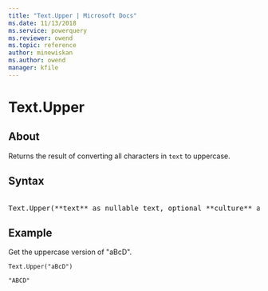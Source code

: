 ```yaml
---
title: "Text.Upper | Microsoft Docs"
ms.date: 11/13/2018
ms.service: powerquery
ms.reviewer: owend
ms.topic: reference
author: minewiskan
ms.author: owend
manager: kfile
---
```

# Text.Upper

  
## About  
Returns the result of converting all characters in `text` to uppercase.

  
## Syntax

<pre> 
Text.Upper(**text** as nullable text, optional **culture** as nullable text) as nullable text
</pre>  
  
## Example

Get the uppercase version of "aBcD".

```powerquery-m
Text.Upper("aBcD")
```

`"ABCD"`
  
